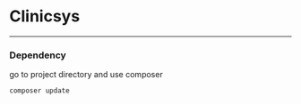 # Clinicsys
---
### Dependency 
go to project directory  and use composer 
```
composer update
```

